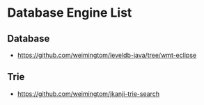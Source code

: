 # Database Engine List

## Database
* https://github.com/weimingtom/leveldb-java/tree/wmt-eclipse  

## Trie  
* https://github.com/weimingtom/jkanji-trie-search  
